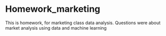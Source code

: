 # Homework_marketing
This is homework, for marketing class data analysis.
Questions were about market analysis using data and machine learning

